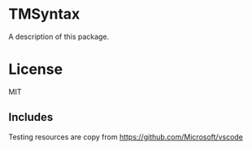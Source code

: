 # TMSyntax

A description of this package.

# License

MIT

## Includes

Testing resources are copy from https://github.com/Microsoft/vscode